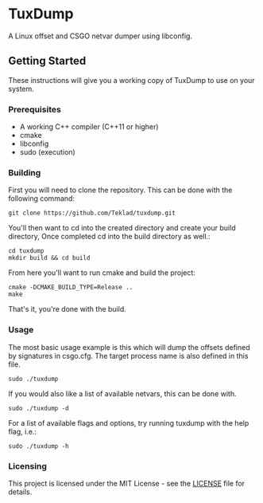 # TuxDump
A Linux offset and CSGO netvar dumper using libconfig.

## Getting Started
These instructions will give you a working copy of TuxDump to use on your system.

### Prerequisites
* A working C++ compiler (C++11 or higher)
* cmake
* libconfig
* sudo (execution)

### Building
First you will need to clone the repository.  This can be done with the following command:
```
git clone https://github.com/Teklad/tuxdump.git
```

You'll then want to cd into the created directory and create your build directory, Once completed cd into the build directory as well.:
```
cd tuxdump
mkdir build && cd build
```

From here you'll want to run cmake and build the project:
```
cmake -DCMAKE_BUILD_TYPE=Release ..
make
```

That's it, you're done with the build.

### Usage
The most basic usage example is this which will dump the offsets defined by signatures in csgo.cfg.  The target process name is also defined in this file.
```
sudo ./tuxdump
```


If you would also like a list of available netvars, this can be done with.
```
sudo ./tuxdump -d
```

For a list of available flags and options, try running tuxdump with the help flag, i.e.:
```
sudo ./tuxdump -h
```

### Licensing
This project is licensed under the MIT License - see the [LICENSE](LICENSE) file for details.
